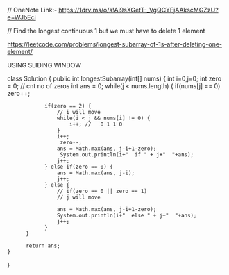 // OneNote Link:- https://1drv.ms/o/s!Ai9sXGetT-_VgQCYFjAAkscMGZzU?e=WJbEci

// Find the longest continuous 1 but we must have to delete 1 element

https://leetcode.com/problems/longest-subarray-of-1s-after-deleting-one-element/

USING SLIDING WINDOW

class Solution {
    public int longestSubarray(int[] nums) {
        int i=0,j=0;
        int zero = 0; // cnt no of zeros
        int ans = 0;
        while(j < nums.length) {
            if(nums[j] == 0)
              zero++;

                if(zero == 2) {
                    // i will move
                    while(i < j && nums[i] != 0) {
                        i++; //   0 1 1 0
                    }
                    i++;
                     zero--;
                    ans = Math.max(ans, j-i+1-zero);
                     System.out.println(i+"  if " + j+"  "+ans);
                    j++;
                } else if(zero == 0) {
                    ans = Math.max(ans, j-i);
                    j++;
                } else {
                    // if(zero == 0 || zero == 1)
                    // j will move
                    
                    ans = Math.max(ans, j-i+1-zero);
                    System.out.println(i+"  else " + j+"  "+ans);
                    j++;
                }
          }

          return ans;
    }
}